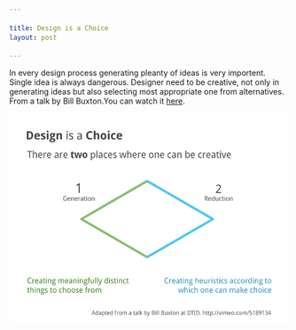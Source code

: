 ```yaml
---

title: Design is a Choice
layout: post

---
```


<p class="post_text">
In every design process generating pleanty of ideas is very importent. Single idea is always 
dangerous. Designer need to be creative, not only in generating ideas but also selecting most appropriate one from alternatives.
From a talk by Bill Buxton.You can watch it <a href="https://vimeo.com/5189134">here</a>.
</p>
<img src="/assets/images/post_images/generationandreduction.png">

